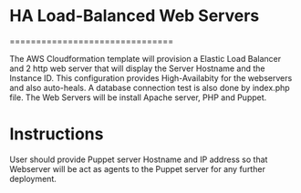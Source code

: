 #  HA Load-Balanced Web Servers
===============================

The AWS Cloudformation template will provision a Elastic Load Balancer and 2 http web server that will display the Server Hostname and the Instance ID. This configuration provides High-Availabity for the webservers and also auto-heals. A database connection test is also done by index.php file. The Web Servers will be install Apache server, PHP and Puppet.

Instructions
============

User should provide Puppet server Hostname and IP address so that Webserver will be act as agents to the Puppet server for any further deployment. 
